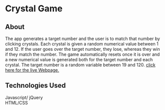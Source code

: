 # Crystal Game

## About

The app generates a target number and the user is to match that number by clicking crystals. Each crystal is given a random numerical value between 1 and 12. If the user goes over the target number, they lose, whereas they win if they match the number. The game automatically resets once it is over and a new numerical value is generated both for the target number and each crystal. The target number is a random variable between 19 and 120. 
<a href= "https://mjefferis.github.io/Crystal-Game/">click here for the live Webpage.</a>

## Technologies Used
Javascript/ jQuery <br/>
HTML/CSS





